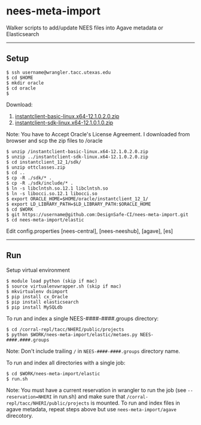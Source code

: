nees-meta-import
===================

Walker scripts to add/update NEES files into Agave metadata or Elasticsearch

---

## Setup

    $ ssh username@wrangler.tacc.utexas.edu
    $ cd $HOME
    $ mkdir oracle
    $ cd oracle
    $

Download:
1. [instantclient-basic-linux.x64-12.1.0.2.0.zip](http://www.oracle.com/technetwork/topics/linuxx86-64soft-092277.html)
2. [instantclient-sdk-linux.x64-12.1.0.1.0.zip](http://www.oracle.com/technetwork/topics/linuxx86-64soft-092277.html)

Note: You have to Accept Oracle's License Agreement. I downloaded from browser and scp the zip files to /oracle  

    $ unzip /instantclient-basic-linux.x64-12.1.0.2.0.zip
    $ unzip ../instantclient-sdk-linux.x64-12.1.0.2.0.zip
    $ cd instantclient_12_1/sdk/
    $ unzip ottclasses.zip
    $ cd ..
    $ cp -R ./sdk/* .
    $ cp -R ./sdk/include/* .
    $ ln -s libclntsh.so.12.1 libclntsh.so
    $ ln -s libocci.so.12.1 libocci.so
    $ export ORACLE_HOME=$HOME/oracle/instantclient_12_1/
    $ export LD_LIBRARY_PATH=$LD_LIBRARY_PATH:$ORACLE_HOME
    $ cd $WORK
    $ git https://username@github.com:DesignSafe-CI/nees-meta-import.git
    $ cd nees-meta-import/elastic
Edit config.properties [nees-central], [nees-neeshub], [agave], [es]

---

## Run
Setup virtual environment

    $ module load python (skip if mac)
    $ source virtualenvwrapper.sh (skip if mac)
    $ mkvirtualenv dsimport
    $ pip install cx_Oracle
    $ pip install elasticsearch
    $ pip install MySQLdb

To run and index a single NEES-####-####.groups directory:

    $ cd /corral-repl/tacc/NHERI/public/projects
    $ python $WORK/nees-meta-import/elastic/metaes.py NEES-####.####.groups

Note: Don't include trailing ```/``` in ```NEES-####-####.groups``` directory name.

To run and index all directories with a single job:

    $ cd $WORK/nees-meta-import/elastic
    $ run.sh

Note: You must have a current reservation in wrangler to run the job (see ```--reservation=NHERI``` in run.sh) and make sure that  ```/corral-repl/tacc/NHERI/public/projects``` is mounted. To run and index files in agave metadata, repeat steps above but use ```nees-meta-import/agave``` direcotory.
